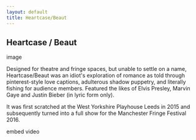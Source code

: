 ```yaml
---
layout: default
title: Heartcase/Beaut
---
```


## Heartcase / Beaut

image

Designed for theatre and fringe spaces, but unable to settle on a name, Heartcase/Beaut was an idiot's exploration of romance as told through pinterest-style love captions, adulterous shadow puppetry, and literally fishing for audience members. Featured the likes of Elvis Presley, Marvin Gaye and Justin Bieber (in lyric form only).

It was first scratched at the West Yorkshire Playhouse Leeds in 2015 and subsequently turned into a full show for the Manchester Fringe Festival 2016.

embed video
